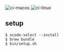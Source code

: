 ![ci-macos](https://github.com/rtakasuke/.dotfiles/workflows/ci-macos/badge.svg)
![ci-linux](https://github.com/rtakasuke/.dotfiles/workflows/ci-linux/badge.svg)
## setup
```
$ xcode-select --install
$ brew bundle
$ bin/setup.sh
```
